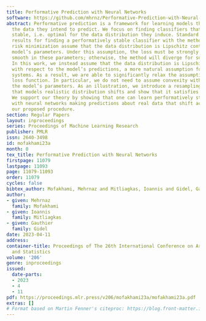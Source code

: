 ```yaml
---
title: Performative Prediction with Neural Networks
software: https://github.com/mhrnz/Performative-Prediction-with-Neural-Networks
abstract: Performative prediction is a framework for learning models that influence
  the data they intend to predict. We focus on finding classifiers that are performatively
  stable, i.e. optimal for the data distribution they induce. Standard convergence
  results for finding a performatively stable classifier with the method of repeated
  risk minimization assume that the data distribution is Lipschitz continuous to the
  model’s parameters. Under this assumption, the loss must be strongly convex and
  smooth in these parameters; otherwise, the method will diverge for some problems.
  In this work, we instead assume that the data distribution is Lipschitz continuous
  with respect to the model’s predictions, a more natural assumption for performative
  systems. As a result, we are able to significantly relax the assumptions on the
  loss function. In particular, we do not need to assume convexity with respect to
  the model’s parameters. As an illustration, we introduce a resampling procedure
  that models realistic distribution shifts and show that it satisfies our assumptions.
  We support our theory by showing that one can learn performatively stable classifiers
  with neural networks making predictions about real data that shift according to
  our proposed procedure.
section: Regular Papers
layout: inproceedings
series: Proceedings of Machine Learning Research
publisher: PMLR
issn: 2640-3498
id: mofakhami23a
month: 0
tex_title: Performative Prediction with Neural Networks
firstpage: 11079
lastpage: 11093
page: 11079-11093
order: 11079
cycles: false
bibtex_author: Mofakhami, Mehrnaz and Mitliagkas, Ioannis and Gidel, Gauthier
author:
- given: Mehrnaz
  family: Mofakhami
- given: Ioannis
  family: Mitliagkas
- given: Gauthier
  family: Gidel
date: 2023-04-11
address:
container-title: Proceedings of The 26th International Conference on Artificial Intelligence
  and Statistics
volume: '206'
genre: inproceedings
issued:
  date-parts:
  - 2023
  - 4
  - 11
pdf: https://proceedings.mlr.press/v206/mofakhami23a/mofakhami23a.pdf
extras: []
# Format based on Martin Fenner's citeproc: https://blog.front-matter.io/posts/citeproc-yaml-for-bibliographies/
---
```

